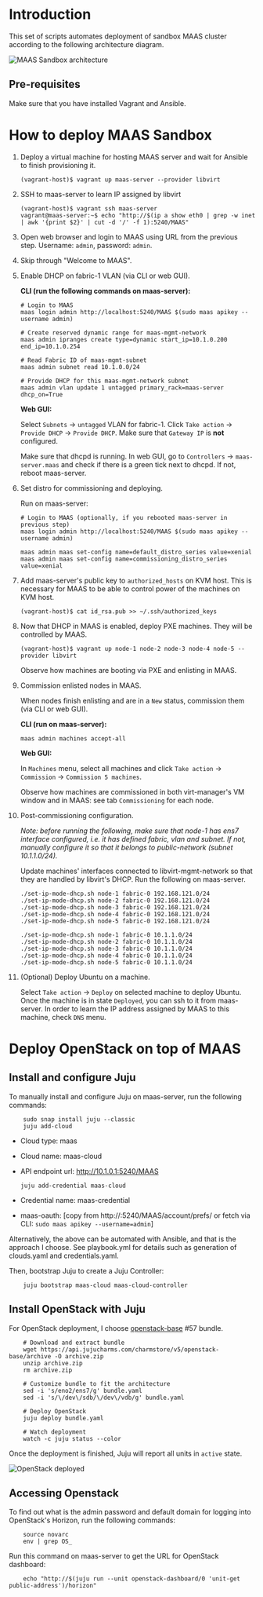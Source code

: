 # Introduction

This set of scripts automates deployment of sandbox MAAS cluster according to the following architecture diagram.

![MAAS Sandbox architecture](architecture.png "MAAS Sandbox architecture")

## Pre-requisites

Make sure that you have installed Vagrant and Ansible.


# How to deploy MAAS Sandbox

1.  Deploy a virtual machine for hosting MAAS server and wait for Ansible to finish provisioning it.

        (vagrant-host)$ vagrant up maas-server --provider libvirt
    
2.  SSH to maas-server to learn IP assigned by libvirt

        (vagrant-host)$ vagrant ssh maas-server
        vagrant@maas-server:~$ echo "http://$(ip a show eth0 | grep -w inet | awk '{print $2}' | cut -d '/' -f 1):5240/MAAS"
    
3.  Open web browser and login to MAAS using URL from the previous step. Username: `admin`, password: `admin`.

4.  Skip through "Welcome to MAAS".

5.  Enable DHCP on fabric-1 VLAN (via CLI or web GUI). 

    **CLI (run the following commands on maas-server):**

        # Login to MAAS
        maas login admin http://localhost:5240/MAAS $(sudo maas apikey --username admin)
        
        # Create reserved dynamic range for maas-mgmt-network
        maas admin ipranges create type=dynamic start_ip=10.1.0.200 end_ip=10.1.0.254
        
        # Read Fabric ID of maas-mgmt-subnet
        maas admin subnet read 10.1.0.0/24
        
        # Provide DHCP for this maas-mgmt-network subnet
        maas admin vlan update 1 untagged primary_rack=maas-server dhcp_on=True

    **Web GUI:**

    Select `Subnets` → `untagged` VLAN for fabric-1. Click `Take action` → `Provide DHCP` → `Provide DHCP`. Make sure that `Gateway IP` is **not** configured.

    Make sure that dhcpd is running. In web GUI, go to `Controllers` → `maas-server.maas` and check if there is a green tick next to dhcpd. If not, reboot maas-server.

6.  Set distro for commissioning and deploying.

    Run on maas-server:

        # Login to MAAS (optionally, if you rebooted maas-server in previous step) 
        maas login admin http://localhost:5240/MAAS $(sudo maas apikey --username admin)
    
        maas admin maas set-config name=default_distro_series value=xenial
        maas admin maas set-config name=commissioning_distro_series value=xenial

7.  Add maas-server's public key to `authorized_hosts` on KVM host. This is necessary for MAAS to be able to control power of the machines on KVM host. 
 
        (vagrant-host)$ cat id_rsa.pub >> ~/.ssh/authorized_keys

8.  Now that DHCP in MAAS is enabled, deploy PXE machines. They will be controlled by MAAS.

        (vagrant-host)$ vagrant up node-1 node-2 node-3 node-4 node-5 --provider libvirt
    
    Observe how machines are booting via PXE and enlisting in MAAS.

9.  Commission enlisted nodes in MAAS.
 
    When nodes finish enlisting and are in a `New` status, commission them (via CLI or web GUI).

    **CLI (run on maas-server):**
 
        maas admin machines accept-all

    **Web GUI:** 

    In `Machines` menu, select all machines and click `Take action` → `Commission` → `Commission 5 machines`. 
    
    Observe how machines are commissioned in both virt-manager's VM window and in MAAS: see tab `Commissioning` for each node.

10. Post-commissioning configuration.

    *Note: before running the following, make sure that node-1 has ens7 interface configured, i.e. it has defined fabric, vlan and subnet. If not, manually configure it so that it belongs to public-network (subnet 10.1.1.0/24).* 

    Update machines' interfaces connected to libvirt-mgmt-network so that they are handled by libvirt's DHCP. Run the following on maas-server.

        ./set-ip-mode-dhcp.sh node-1 fabric-0 192.168.121.0/24
        ./set-ip-mode-dhcp.sh node-2 fabric-0 192.168.121.0/24
        ./set-ip-mode-dhcp.sh node-3 fabric-0 192.168.121.0/24
        ./set-ip-mode-dhcp.sh node-4 fabric-0 192.168.121.0/24
        ./set-ip-mode-dhcp.sh node-5 fabric-0 192.168.121.0/24
        
        ./set-ip-mode-dhcp.sh node-1 fabric-0 10.1.1.0/24
        ./set-ip-mode-dhcp.sh node-2 fabric-0 10.1.1.0/24
        ./set-ip-mode-dhcp.sh node-3 fabric-0 10.1.1.0/24
        ./set-ip-mode-dhcp.sh node-4 fabric-0 10.1.1.0/24
        ./set-ip-mode-dhcp.sh node-5 fabric-0 10.1.1.0/24

11. (Optional) Deploy Ubuntu on a machine.

    Select `Take action` → `Deploy` on selected machine to deploy Ubuntu. Once the machine is in state `Deployed`, you can ssh to it from maas-server. In order to learn the IP address assigned by MAAS to this machine, check `DNS` menu.


# Deploy OpenStack on top of MAAS    

## Install and configure Juju

To manually install and configure Juju on maas-server, run the following commands:

        sudo snap install juju --classic
        juju add-cloud
        
-   Cloud type: maas
-   Cloud name: maas-cloud
-   API endpoint url: http://10.1.0.1:5240/MAAS

        juju add-credential maas-cloud
        
-   Credential name: maas-credential
-   maas-oauth: \[copy from http://<maas-ip>:5240/MAAS/account/prefs/ or fetch via CLI: `sudo maas apikey --username=admin`\]

Alternatively, the above can be automated with Ansible, and that is the approach I choose. See playbook.yml for details 
such as generation of clouds.yaml and credentials.yaml.

Then, bootstrap Juju to create a Juju Controller:

        juju bootstrap maas-cloud maas-cloud-controller
        
## Install OpenStack with Juju

For OpenStack deployment, I choose [openstack-base](https://jujucharms.com/openstack-base/) #57 bundle.

        # Download and extract bundle
        wget https://api.jujucharms.com/charmstore/v5/openstack-base/archive -O archive.zip
        unzip archive.zip 
        rm archive.zip
        
        # Customize bundle to fit the architecture
        sed -i 's/eno2/ens7/g' bundle.yaml
        sed -i 's/\/dev\/sdb/\/dev\/vdb/g' bundle.yaml
        
        # Deploy OpenStack
        juju deploy bundle.yaml
        
        # Watch deployment
        watch -c juju status --color
        
Once the deployment is finished, Juju will report all units in `active` state.

![OpenStack deployed](juju/openstack-deployed.png "OpenStack deployed")

## Accessing Openstack

To find out what is the admin password and default domain for logging into OpenStack's Horizon, run the following
commands: 

        source novarc
        env | grep OS_

Run this command on maas-server to get the URL for OpenStack dashboard:

        echo "http://$(juju run --unit openstack-dashboard/0 'unit-get public-address')/horizon" 

